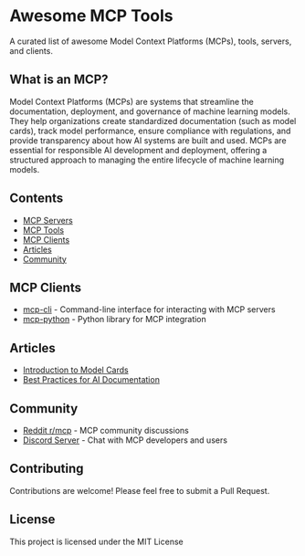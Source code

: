 # Awesome MCP Tools

A curated list of awesome Model Context Platforms (MCPs), tools, servers, and clients.

## What is an MCP?

Model Context Platforms (MCPs) are systems that streamline the documentation, deployment, and governance of machine learning models. They help organizations create standardized documentation (such as model cards), track model performance, ensure compliance with regulations, and provide transparency about how AI systems are built and used. MCPs are essential for responsible AI development and deployment, offering a structured approach to managing the entire lifecycle of machine learning models.

## Contents

- [MCP Servers](mcp-servers.md)
- [MCP Tools](mcp-tools.md)
- [MCP Clients](#mcp-clients)
- [Articles](#articles)
- [Community](#community)

## MCP Clients

- [mcp-cli](https://github.com/example/mcp-cli) - Command-line interface for interacting with MCP servers
- [mcp-python](https://github.com/example/mcp-python) - Python library for MCP integration

## Articles

- [Introduction to Model Cards](https://example.com/intro-to-mcps)
- [Best Practices for AI Documentation](https://example.com/ai-docs-best-practices)

## Community

- [Reddit r/mcp](https://www.reddit.com/r/mcp/) - MCP community discussions
- [Discord Server](https://discord.gg/example) - Chat with MCP developers and users

## Contributing

Contributions are welcome! Please feel free to submit a Pull Request.

## License

This project is licensed under the MIT License
